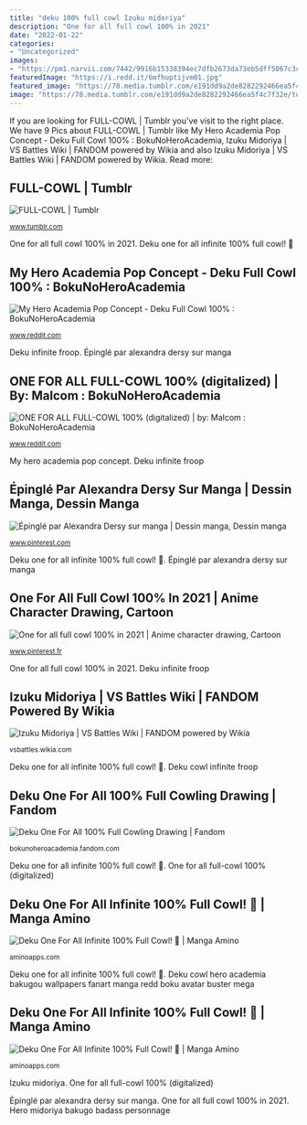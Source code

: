 ```yaml
---
title: "deku 100% full cowl Izuku midoriya"
description: "One for all full cowl 100% in 2021"
date: "2022-01-22"
categories:
- "Uncategorized"
images:
- "https://pm1.narvii.com/7442/9916b15338394ec7dfb2673da73eb5dff5067c3cr1-720-1520v2_hq.jpg"
featuredImage: "https://i.redd.it/6mfhuptijvm01.jpg"
featured_image: "https://78.media.tumblr.com/e191dd9a2de8282292466ea5f4c7f32e/tumblr_orv6bpFV831woiamno2_500.gif"
image: "https://78.media.tumblr.com/e191dd9a2de8282292466ea5f4c7f32e/tumblr_orv6bpFV831woiamno2_500.gif"
---
```


If you are looking for FULL-COWL | Tumblr you've visit to the right place. We have 9 Pics about FULL-COWL | Tumblr like My Hero Academia Pop Concept - Deku Full Cowl 100% : BokuNoHeroAcademia, Izuku Midoriya | VS Battles Wiki | FANDOM powered by Wikia and also Izuku Midoriya | VS Battles Wiki | FANDOM powered by Wikia. Read more:

## FULL-COWL | Tumblr

![FULL-COWL | Tumblr](https://78.media.tumblr.com/e191dd9a2de8282292466ea5f4c7f32e/tumblr_orv6bpFV831woiamno2_500.gif "Deku one for all 100% full cowling drawing")

<small>www.tumblr.com</small>

One for all full cowl 100% in 2021. Deku one for all infinite 100% full cowl! 👊

## My Hero Academia Pop Concept - Deku Full Cowl 100% : BokuNoHeroAcademia

![My Hero Academia Pop Concept - Deku Full Cowl 100% : BokuNoHeroAcademia](https://preview.redd.it/xt3dr69xjaa41.png?auto=webp&amp;s=bb8d6a0bb4d520bac5affd87ed404139279adcb4 "Deku infinite froop")

<small>www.reddit.com</small>

Deku infinite froop. Épinglé par alexandra dersy sur manga

## ONE FOR ALL FULL-COWL 100% (digitalized) | By: Malcom : BokuNoHeroAcademia

![ONE FOR ALL FULL-COWL 100% (digitalized) | by: Malcom : BokuNoHeroAcademia](https://i.redd.it/6mfhuptijvm01.jpg "Deku cowl hero academia bakugou wallpapers fanart manga redd boku avatar buster mega")

<small>www.reddit.com</small>

My hero academia pop concept. Deku infinite froop

## Épinglé Par Alexandra Dersy Sur Manga | Dessin Manga, Dessin Manga

![Épinglé par Alexandra Dersy sur manga | Dessin manga, Dessin manga](https://i.pinimg.com/originals/d2/80/9d/d2809dc7cc67792f6db0f825017f1fe6.jpg "Izuku midoriya")

<small>www.pinterest.com</small>

Deku one for all infinite 100% full cowl! 👊. Épinglé par alexandra dersy sur manga

## One For All Full Cowl 100% In 2021 | Anime Character Drawing, Cartoon

![One for all full cowl 100% in 2021 | Anime character drawing, Cartoon](https://i.pinimg.com/736x/44/4b/88/444b8845898622a7c03254fe54f66cd6.jpg "Deku one for all infinite 100% full cowl! 👊")

<small>www.pinterest.fr</small>

One for all full cowl 100% in 2021. Deku infinite froop

## Izuku Midoriya | VS Battles Wiki | FANDOM Powered By Wikia

![Izuku Midoriya | VS Battles Wiki | FANDOM powered by Wikia](https://vignette.wikia.nocookie.net/vsbattles/images/6/64/Full_Cowl_Art_Resized.png/revision/latest?cb=20170914022429 "My hero academia pop concept")

<small>vsbattles.wikia.com</small>

Deku one for all infinite 100% full cowl! 👊. Deku cowl infinite froop

## Deku One For All 100% Full Cowling Drawing | Fandom

![Deku One For All 100% Full Cowling Drawing | Fandom](https://static.wikia.nocookie.net/8db9c183-56b3-4c95-a4a8-8cf735e5a1ff "One for all full-cowl 100% (digitalized)")

<small>bokunoheroacademia.fandom.com</small>

Deku one for all infinite 100% full cowl! 👊. One for all full-cowl 100% (digitalized)

## Deku One For All Infinite 100% Full Cowl! 👊 | Manga Amino

![Deku One For All Infinite 100% Full Cowl! 👊 | Manga Amino](https://pm1.narvii.com/7442/0630568382a80803036962fbfa8e1d1295908ad0r1-1520-720v2_hq.jpg "Deku cowl infinite froop")

<small>aminoapps.com</small>

Deku one for all infinite 100% full cowl! 👊. Deku cowl hero academia bakugou wallpapers fanart manga redd boku avatar buster mega

## Deku One For All Infinite 100% Full Cowl! 👊 | Manga Amino

![Deku One For All Infinite 100% Full Cowl! 👊 | Manga Amino](https://pm1.narvii.com/7442/9916b15338394ec7dfb2673da73eb5dff5067c3cr1-720-1520v2_hq.jpg "Deku one for all infinite 100% full cowl! 👊")

<small>aminoapps.com</small>

Izuku midoriya. One for all full-cowl 100% (digitalized)

Épinglé par alexandra dersy sur manga. One for all full cowl 100% in 2021. Hero midoriya bakugo badass personnage

